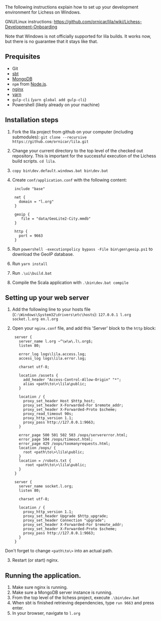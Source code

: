 The following instructions explain how to set up your development environment for Lichess on Windows.

GNU/Linux instructions: https://github.com/ornicar/lila/wiki/Lichess-Development-Onboarding

Note that Windows is not officially supported for lila builds. It works now, but there is no guarantee that it stays like that.

## Prequisites
 - Git
 - [sbt](http://www.scala-sbt.org/0.13/docs/Installing-sbt-on-Windows.html)
 - [MongoDB](https://docs.mongodb.com/manual/tutorial/install-mongodb-on-windows/)
 - `npm` from [Node.js](https://nodejs.org/en/).
 - [nginx](http://nginx.org/en/docs/windows.html)
 - [yarn](https://yarnpkg.com/lang/en/docs/install/)
 - `gulp-cli` (`yarn global add gulp-cli`)
 - Powershell (likely already on your machine)

## Installation steps

1. Fork the lila project from github on your computer (including submodules): `git clone --recursive https://github.com/ornicar/lila.git`
1. Change your current directory to the top level of the checked out repository. This is important for the successful execution of the Lichess build scripts. `cd lila`.
1. `copy bin\dev.default.windows.bat bin\dev.bat`
1. Create `conf/application.conf` with the following content:

        include "base"

        net {
          domain = "l.org"
        }

        geoip {
           file = "data/GeoLite2-City.mmdb"
        }

        http {
          port = 9663
        }

1. Run `powershell -executionpolicy bypass -File bin\gen\geoip.ps1` to download the GeoIP database.
1. Run `yarn install`
1. Run `.\ui\build.bat`
1. Compile the Scala application with `.\bin\dev.bat compile`


## Setting up your web server

1. Add the following line to your hosts file (`C:\Windows\System32\drivers\etc\hosts`): `127.0.0.1 l.org socket.l.org en.l.org`
2. Open your `nginx.conf` file, and add this 'Server' block to the `http` block:

        server {
          server_name l.org ~^\w\w\.l\.org$;
          listen 80;
        
          error_log logs\lila.access.log;
          access_log logs\lila.error.log;
        
          charset utf-8;
        
          location /assets {
            add_header "Access-Control-Allow-Origin" "*";
            alias <path\to\>\lila\public;
          }
        
          location / {
            proxy_set_header Host $http_host;
            proxy_set_header X-Forwarded-For $remote_addr;
            proxy_set_header X-Forwarded-Proto $scheme;
            proxy_read_timeout 90s;
            proxy_http_version 1.1;
            proxy_pass http://127.0.0.1:9663;
          }
        
          error_page 500 501 502 503 /oops/servererror.html;
          error_page 504 /oops/timeout.html;
          error_page 429 /oops/toomanyrequests.html;
          location /oops/ {
            root <path\to\>\lila\public;
          }
          location = /robots.txt {
             root <path\to\>\lila\public;
          }
        }
        
        server {
          server_name socket.l.org;
          listen 80;
        
          charset utf-8;
        
          location / {
            proxy_http_version 1.1;
            proxy_set_header Upgrade $http_upgrade;
            proxy_set_header Connection "upgrade";
            proxy_set_header X-Forwarded-For $remote_addr;
            proxy_set_header X-Forwarded-Proto $scheme;
            proxy_pass http://127.0.0.1:9663;
          }
        }
Don't forget to change `<path\to\>` into an actual path.

3. Restart (or start) nginx.

## Running the application.

1. Make sure nginx is running.
3. Make sure a MongoDB server instance is running.
4. From the top level of the lichess project, execute `.\bin\dev.bat`
5. When sbt is finished retrieving dependencies, type `run 9663` and press enter.
6. In your browser, navigate to `l.org`
